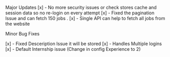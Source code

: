 Major Updates
[x] - No more security issues or check stores cache and session data so no re-login on every attempt
[x] - Fixed the pagination Issue and can fetch 150 jobs .
[x] - Single API can help to fetch all jobs from the website

Minor Bug Fixes

[x] - Fixed Desceription Issue it will be stored
[x] - Handles Multiple logins
[x] - Default Internship issue (Change in config Experience to 2)